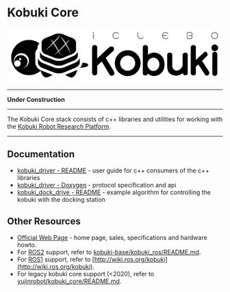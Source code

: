 # Kobuki Core

![Kobuki Logo](kobuki_logo.png)

----

**Under Construction**

----

The Kobuki Core stack consists of c++ libraries and utilities for working with the [Kobuki Robot Research Platform](http:/kobuki.yujinrobot.com). 

----

## Documentation

* [kobuki_driver - README](https://github.com/kobuki-base/kobuki_core/blob/devel/kobuki_driver/README.md) - user guide for c++ consumers of the c++ libraries
* [kobuki_driver - Doxygen]() - protocol specification and api
* [kobuki_dock_drive - README](https://github.com/kobuki-base/kobuki_core/blob/devel/kobuki_driver/README.md) - example algorithm for controlling the kobuki with the docking station

## Other Resources

* [Official Web Page](http://kobuki.yujinrobot.com) - home page, sales, specifications and hardware howto.
* For [ROS2](https://index.ros.org/doc/ros2/) support, refer to [kobuki-base/kobuki_ros/README.md](https://github.com/kobuki-base/kobuki_ros/blob/devel/README.md).
* For [ROS1](http://wiki.ros.org/) support, refer to [http://wiki.ros.org/kobuki](http://wiki.ros.org/kobuki).
* For legacy kobuki core support (<2020), refer to [yujinrobot/kobuki_core/README.md](https://github.com/yujinrobot/kobuki_core/blob/melodic/README.markdown).


